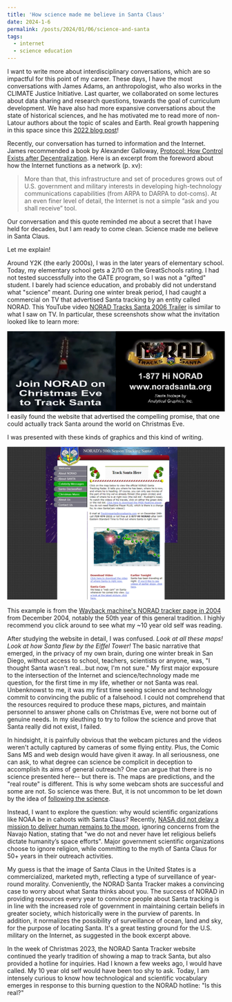```yaml
---
title: 'How science made me believe in Santa Claus'
date: 2024-1-6
permalink: /posts/2024/01/06/science-and-santa
tags:
  - internet
  - science education
---
```

I want to write more about interdisciplinary conversations, which are so impactful for this point of my career. These days, I have the most conversations with James Adams, an anthropologist, who also works in the CLIMATE Justice Initiative. Last quarter, we collaborated on some lectures about data sharing and research questions, towards the goal of curriculum development. We have also had more expansive conversations about the state of historical sciences, and he has motivated me to read more of non-Latour authors about the topic of scales and Earth. Real growth happening in this space since this [2022 blog post](https://thi-truong.github.io/posts/2022/01/16/thoughts-reading-latour)!

Recently, our conversation has turned to information and the Internet. James recommended a book by Alexander Galloway, [Protocol: How Control Exists after Decentralization](https://mitpress.mit.edu/9780262572330/protocol/). Here is an excerpt from the foreword about how the Internet functions as a network (p. xv):

> More than that, this infrastructure and set of procedures grows out of U.S. government and military interests in developing high-technology communications capabilities (from ARPA to DARPA to dot-coms). At an even finer level of detail, the Internet is not a simple “ask and you shall receive” tool. 

Our conversation and this quote reminded me about a secret that I have held for decades, but I am ready to come clean. Science made me believe in Santa Claus.

Let me explain!

Around Y2K (the early 2000s), I was in the later years of elementary school. Today, my elementary school gets a 2/10 on the GreatSchools rating. I had not tested successfully into the GATE program, so I was not a "gifted" student. I barely had science education, and probably did not understand what "science" meant. During one winter break period, I had caught a commercial on TV that advertised Santa tracking by an entity called NORAD. This YouTube video [NORAD Tracks Santa 2006 Trailer](youtube.com/watch?v=XcMvAeic-sY) is similar to what I saw on TV. In particular, these screenshots show what the invitation looked like to learn more:

<img src="/images/NORAD_commercial_2006.png" alt="Screenshots of commercial showing graphics of Santa Claus and reindeer over a neighborhood, with text: Join NORAD on Christmas Eve to Track Santa. 1-877-Hi NORAD www.noradsanta.org, Santa footage by Analytical Graphics, Inc.">
I easily found the website that advertised the compelling promise, that one could actually track Santa around the world on Christmas Eve.

I was presented with these kinds of graphics and this kind of writing. 

<img src="/images/NORAD_Track_Santa_Here_2004.png" alt="Screenshot of NORAD Santa Tracker page from December 2004 showing map and links to learn more">

This example is from the [Wayback machine's NORAD tracker page in 2004](https://web.archive.org/web/20041230202809/http://www.noradsanta.org/english/radar/index.html) from December 2004, notably the 50th year of this general tradition. I highly recommend you click around to see what my ~10 year old self was reading.

After studying the website in detail, I was confused. *Look at all these maps! Look at how Santa flew by the Eiffel Tower!* The basic narrative that emerged, in the privacy of my own brain, during one winter break in San Diego, without access to school, teachers, scientists or anyone, was, "I thought Santa wasn't real...but now, I'm not sure." My first major exposure to the intersection of the Internet and science/technology made me question, for the first time in my life, whether or not Santa was real. Unbenknowst to me, it was my first time seeing science and technology commit to convincing the public of a falsehood. I could not comprehend that the resources required to produce these maps, pictures, and maintain personnel to answer phone calls on Christmas Eve, were not borne out of genuine needs. In my sleuthing to try to follow the science and prove that Santa really did not exist, I failed.

In hindsight, it is painfully obvious that the webcam pictures and the videos weren't actully captured by cameras of some flying entity. Plus, the Comic Sans MS and web design would have given it away. In all seriousness, one can ask, to what degree can science be complicit in deception to accomplish its aims of general outreach? One can argue that there is no science presented here-- but there is. The maps are predictions, and the "real route" is different. This is why some webcam shots are successful and some are not. So science was there. But, it is not uncommon to be let down by the idea of [following the science](https://www.philosophyetc.net/2021/01/theres-no-such-thing-as-following.html).

Instead, I want to explore the question: why would scientific organizations like NOAA be in cahoots with Santa Claus? Recently, [NASA did not delay a mission to deliver human remains to the moon](https://www.space.com/nasa-responds-navajo-nation-objection-human-remains-moon), ignoring concerns from the Navajo Nation, stating that "we do not and never have let religious beliefs dictate humanity’s space efforts". Major government scientific organizations choose to ignore religion, while committing to the myth of Santa Claus for 50+ years in their outreach activities. 

My guess is that the image of Santa Claus in the United States is a commercialized, marketed myth, reflecting a type of surveillance of year-round morality. Conveniently, the NORAD Santa Tracker makes a convincing case to worry about what Santa thinks about you. The success of NORAD in providing resources every year to convince people about Santa tracking is in line with the increased role of government in maintaining certain beliefs in greater society, which historically were in the purview of parents. In addition, it normalizes the possibility of surveillance of ocean, land and sky, for the purpose of locating Santa. It's a great testing ground for the U.S. military on the Internet, as suggested in the book excerpt above.

In the week of Christmas 2023, the NORAD Santa Tracker website continued the yearly tradition of showing a map to track Santa, but also provided a hotline for inquiries. Had I known a few weeks ago, I would have called. My 10 year old self would have been too shy to ask. Today, I am intensely curious to know how technological and scientific vocabulary emerges in response to this burning question to the NORAD hotline: "Is this real?"
